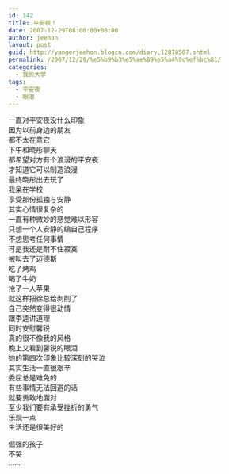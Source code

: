 ```yaml
---
id: 142
title: 平安夜！
date: 2007-12-29T08:00:00+00:00
author: jeehon
layout: post
guid: http://yangerjeehon.blogcn.com/diary,12878507.shtml
permalink: /2007/12/29/%e5%b9%b3%e5%ae%89%e5%a4%9c%ef%bc%81/
categories:
  - 我的大学
tags:
  - 平安夜
  - 眼泪
---
```

一直对平安夜没什么印象  
因为以前身边的朋友  
都不太在意它  
下午和晓彤聊天  
都希望对方有个浪漫的平安夜  
才知道它可以制造浪漫  
最终晓彤出去玩了  
我呆在学校  
享受那份孤独与安静  
其实心情很复杂的  
一直有种微妙的感觉难以形容  
只想一个人安静的编自己程序  
不想思考任何事情  
可是我还是耐不住寂寞  
被叫去了迈德斯  
吃了烤鸡  
喝了牛奶  
抢了一人苹果  
就这样把徐总给剥削了  
自己突然变得很动情  
跟李逵讲道理  
同时安慰馨锐  
真的很不像我的风格  
晚上又看到馨锐的眼泪  
她的第四次印象比较深刻的哭泣  
其实生活一直很艰辛  
委屈总是难免的  
有些事情无法回避的话  
就要勇敢地面对  
至少我们要有承受挫折的勇气  
乐观一点  
生活还是很美好的

倔强的孩子  
不哭  
……